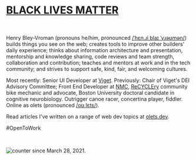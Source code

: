 # [BLACK LIVES MATTER](https://blacklivesmatter.com/)

&nbsp;

Henry Bley-Vroman (pronouns he/him, pronounced [\/ˈhɛn.ɹi blaɪ ˈvɹəʊmən\/](http://ipa-reader.xyz/?text=ˈhɛnɹi%20blaɪ%20ˈvɹəʊmən)) builds things you see on the web; creates tools to improve other builders' daily experience; thinks about information architecture and presentation, mentorship and knowledge sharing, code reviews and team strength, collaboration and contribution; teaches and mentors at work and in the tech community; and strives to support safe, kind, fair, and welcoming cultures.

Most recently: Senior UI Developer at [Viget](https://viget.com/). Previously: Chair of Viget's DEI Advisory Committee; Front End Developer at [NMC](https://newmediacampaigns.com/), [ReCYCLEry](https://www.recyclery.org/) community bike mechanic and advocate, Boston University doctoral candidate in cognitive neurobiology. Outrigger canoe racer, concertina player, fiddler. Online as olets (pronounced [\/oʊ lɛts\/](http://ipa-reader.xyz/?text=oʊ%20lɛts)).

Read articles I've written on a range of web dev topics at [olets.dev](https://www.olets.dev/).

#OpenToWork

&nbsp;

![counter](https://engy8iwytecpb4r.m.pipedream.net) since March 28, 2021.

